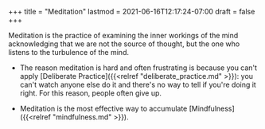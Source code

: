+++
title = "Meditation"
lastmod = 2021-06-16T12:17:24-07:00
draft = false
+++

Meditation is the practice of examining the inner workings of the mind acknowledging that we are not the source of thought, but the one who listens to the turbulence of the mind.

-   The reason meditation is hard and often frustrating is because you can't apply [Deliberate Practice]({{<relref "deliberate_practice.md" >}}): you can't watch anyone else do it and there's no way to tell if you're doing it right. For this reason, people often give up.

-   Meditation is the most effective way to accumulate [Mindfulness]({{<relref "mindfulness.md" >}}).